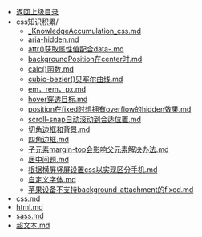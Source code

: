 - [返回上级目录](../)
- css知识积累/
    - [_KnowledgeAccumulation_css.md](计算机/计算机语言/超文本/css知识积累/_KnowledgeAccumulation_css.md)
    - [aria-hidden.md](计算机/计算机语言/超文本/css知识积累/aria-hidden.md)
    - [attr()获取属性值配合data-.md](计算机/计算机语言/超文本/css知识积累/attr()获取属性值配合data-.md)
    - [backgroundPosition在center时.md](计算机/计算机语言/超文本/css知识积累/backgroundPosition在center时.md)
    - [calc()函数.md](计算机/计算机语言/超文本/css知识积累/calc()函数.md)
    - [cubic-bezier()贝塞尔曲线.md](计算机/计算机语言/超文本/css知识积累/cubic-bezier()贝塞尔曲线.md)
    - [em，rem，px.md](计算机/计算机语言/超文本/css知识积累/em，rem，px.md)
    - [hover穿透目标.md](计算机/计算机语言/超文本/css知识积累/hover穿透目标.md)
    - [position在fixed时想拥有overflow的hidden效果.md](计算机/计算机语言/超文本/css知识积累/position在fixed时想拥有overflow的hidden效果.md)
    - [scroll-snap自动滚动到合适位置.md](计算机/计算机语言/超文本/css知识积累/scroll-snap自动滚动到合适位置.md)
    - [切角边框和背景.md](计算机/计算机语言/超文本/css知识积累/切角边框和背景.md)
    - [四角边框.md](计算机/计算机语言/超文本/css知识积累/四角边框.md)
    - [子元素margin-top会影响父元素解决办法.md](计算机/计算机语言/超文本/css知识积累/子元素margin-top会影响父元素解决办法.md)
    - [居中问题.md](计算机/计算机语言/超文本/css知识积累/居中问题.md)
    - [根据横屏竖屏设置css以实现区分手机.md](计算机/计算机语言/超文本/css知识积累/根据横屏竖屏设置css以实现区分手机.md)
    - [自定义字体.md](计算机/计算机语言/超文本/css知识积累/自定义字体.md)
    - [苹果设备不支持background-attachment的fixed.md](计算机/计算机语言/超文本/css知识积累/苹果设备不支持background-attachment的fixed.md)
- [css.md](计算机/计算机语言/超文本/css.md)
- [html.md](计算机/计算机语言/超文本/html.md)
- [sass.md](计算机/计算机语言/超文本/sass.md)
- [超文本.md](计算机/计算机语言/超文本/超文本.md)